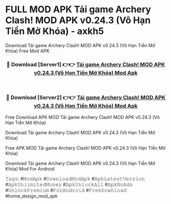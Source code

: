 # FULL MOD APK Tải game Archery Clash! MOD APK v0.24.3 (Vô Hạn Tiền Mở Khóa) - axkh5
Download Tải game Archery Clash! MOD APK v0.24.3 (Vô Hạn Tiền Mở Khóa) Free Mod APK

<div align="center">
<h3>🔴 Download [Server1] 👉👉 <a href="https://apk-comot.site?title=Tải_game_Archery_Clash!_MOD_APK_v0.24.3_(Vô_Hạn_Tiền_Mở_Khóa)">Tải game Archery Clash! MOD APK v0.24.3 (Vô Hạn Tiền Mở Khóa) Mod Apk</a></h3><br>

<h3>🔴 Download [Server2] 👉👉 <a href="https://apk-comot.site?title=Tải_game_Archery_Clash!_MOD_APK_v0.24.3_(Vô_Hạn_Tiền_Mở_Khóa)">Tải game Archery Clash! MOD APK v0.24.3 (Vô Hạn Tiền Mở Khóa) Mod Apk</a></h3>
</div>


Free Download APK MOD Tải game Archery Clash! MOD APK v0.24.3 (Vô Hạn Tiền Mở Khóa)

Download Tải game Archery Clash! MOD APK v0.24.3 (Vô Hạn Tiền Mở Khóa) 

Free APK MOD Tải game Archery Clash! MOD APK v0.24.3 (Vô Hạn Tiền Mở Khóa) 

Download Tải game Archery Clash! MOD APK v0.24.3 (Vô Hạn Tiền Mở Khóa) Mod For Android

𝚃𝚊𝚐𝚜: #𝙼𝚘𝚍𝙰𝚙𝚔 #𝙳𝚘𝚠𝚗𝚕𝚘𝚊𝚍𝙼𝚘𝚍𝙰𝚙𝚔 #𝙰𝚙𝚔𝙻𝚊𝚝𝚎𝚜𝚝𝚅𝚎𝚛𝚜𝚒𝚘𝚗 #𝙰𝚙𝚔𝚄𝚗𝚕𝚒𝚖𝚒𝚝𝚎𝚍𝙼𝚘𝚗𝚎𝚢 #𝙰𝚙𝚔𝚄𝚗𝚕𝚘𝚌𝚔𝙰𝚕𝚕 #𝙰𝚙𝚔𝙽𝚘𝙰𝚍𝚜 #𝚄𝚗𝚕𝚘𝚌𝚔𝙿𝚛𝚎𝚖𝚒𝚞𝚖 #𝙵𝚘𝚛𝙰𝚗𝚍𝚛𝚘𝚒𝚍 #𝙵𝚛𝚎𝚎𝙳𝚘𝚠𝚗𝚕𝚘𝚊𝚍 #home_design_mod_apk